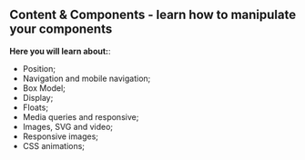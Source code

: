 ## Content & Components - learn how to manipulate your components

**Here you will learn about:**:

- Position;
- Navigation and mobile navigation;
- Box Model;
- Display;
- Floats;
- Media queries and responsive;
- Images, SVG and video;
- Responsive images;
- CSS animations;
